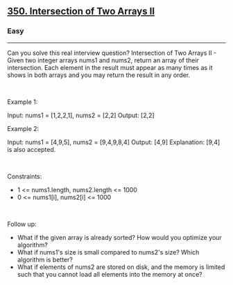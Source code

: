 <h2><a href="https://leetcode.com/problems/intersection-of-two-arrays-ii/">350. Intersection of Two Arrays II</a></h2><h3>Easy</h3><hr>Can you solve this real interview question? Intersection of Two Arrays II - Given two integer arrays nums1 and nums2, return an array of their intersection. Each element in the result must appear as many times as it shows in both arrays and you may return the result in any order.

 

Example 1:


Input: nums1 = [1,2,2,1], nums2 = [2,2]
Output: [2,2]


Example 2:


Input: nums1 = [4,9,5], nums2 = [9,4,9,8,4]
Output: [4,9]
Explanation: [9,4] is also accepted.


 

Constraints:

 * 1 <= nums1.length, nums2.length <= 1000
 * 0 <= nums1[i], nums2[i] <= 1000

 

Follow up:

 * What if the given array is already sorted? How would you optimize your algorithm?
 * What if nums1's size is small compared to nums2's size? Which algorithm is better?
 * What if elements of nums2 are stored on disk, and the memory is limited such that you cannot load all elements into the memory at once?